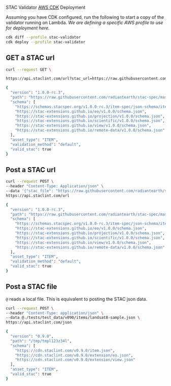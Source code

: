 STAC Validator [AWS CDK](https://aws.amazon.com/cdk/) Deployment

Assuming you have CDK configured, run the following to start a copy of the validator running on Lambda. *We are defining a specific AWS profile to use for deployment here.*

```bash
cdk diff --profile stac-validator
cdk deploy --profile stac-validator
```

## GET a STAC url

```bash
curl --request GET \

https://api.staclint.com/url?stac_url=https://raw.githubusercontent.com/radiantearth/stac-spec/master/examples/extended-item.json

{
  "version": "1.0.0-rc.3",
  "path": "https://raw.githubusercontent.com/radiantearth/stac-spec/master/examples/extended-item.json",
  "schema": [
    "https://schemas.stacspec.org/v1.0.0-rc.3/item-spec/json-schema/item.json",
    "https://stac-extensions.github.io/eo/v1.0.0/schema.json",
    "https://stac-extensions.github.io/projection/v1.0.0/schema.json",
    "https://stac-extensions.github.io/scientific/v1.0.0/schema.json",
    "https://stac-extensions.github.io/view/v1.0.0/schema.json",
    "https://stac-extensions.github.io/remote-data/v1.0.0/schema.json"
  ],
  "asset_type": "ITEM",
  "validation_method": "default",
  "valid_stac": true
}

```

## Post a STAC url 

```bash
curl --request POST \
--header "Content-Type: Application/json" \
--data '{"stac_file": "https://raw.githubusercontent.com/radiantearth/stac-spec/master/examples/extended-item.json"}' \
https://api.staclint.com/url

{
  "version": "1.0.0-rc.3",
  "path": "https://raw.githubusercontent.com/radiantearth/stac-spec/master/examples/extended-item.json",
  "schema": [
    "https://schemas.stacspec.org/v1.0.0-rc.3/item-spec/json-schema/item.json",
    "https://stac-extensions.github.io/eo/v1.0.0/schema.json",
    "https://stac-extensions.github.io/projection/v1.0.0/schema.json",
    "https://stac-extensions.github.io/scientific/v1.0.0/schema.json",
    "https://stac-extensions.github.io/view/v1.0.0/schema.json",
    "https://stac-extensions.github.io/remote-data/v1.0.0/schema.json"
  ],
  "asset_type": "ITEM",
  "validation_method": "default",
  "valid_stac": true
}

```

## Post a STAC file 
`@` reads a local file. This is equivalent to posting the STAC json data.
```bash
curl --request POST \
--header "Content-Type: application/json" \
--data @./tests/test_data/v090/items/landsat8-sample.json \
https://api.staclint.com/json

{
  "version": "0.9.0",
  "path": "/tmp/tmpl123z34l",
  "schema": [
    "https://cdn.staclint.com/v0.9.0/item.json",
    "https://cdn.staclint.com/v0.9.0/extension/eo.json",
    "https://cdn.staclint.com/v0.9.0/extension/view.json"
  ],
  "asset_type": "ITEM",
  "valid_stac": true
}




```